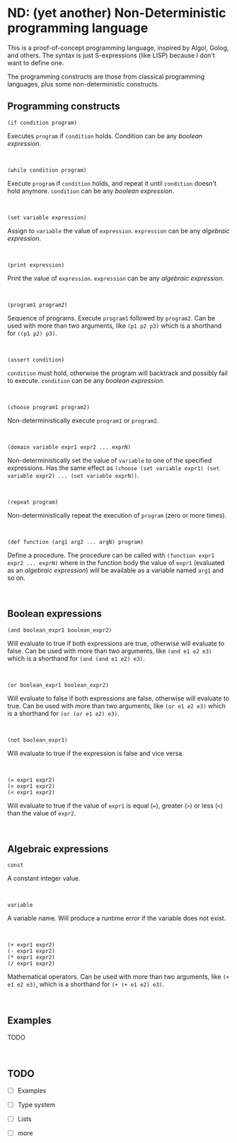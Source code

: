 # ND: (yet another) Non-Deterministic programming language

This is a proof-of-concept programming language, inspired by Algol, Golog, and others. The syntax is just S-expressions (like LISP) because I don't want to define one.

The programming constructs are those from classical programming languages, plus some non-deterministic constructs.

## Programming constructs

```
(if condition program)
```
Executes `program` if `condition` holds. Condition can be any *boolean expression*.

&nbsp;

```
(while condition program)
```
Execute `program` if `condition` holds, and repeat it until `condition` doesn't hold anymore. `condition` can be any *boolean expression*.

&nbsp;

```
(set variable expression)
```
Assign to `variable` the value of `expression`. `expression` can be any *algebraic expression*.

&nbsp;

```
(print expression)
```
Print the value of `expression`. `expression` can be any *algebraic expression*.

&nbsp;

```
(program1 program2)
```
Sequence of programs. Execute `program1` followed by `program2`. Can be used with more than two arguments, like `(p1 p2 p3)` which is a shorthand for `((p1 p2) p3)`.

&nbsp;

```
(assert condition)
```
`condition` must hold, otherwise the program will backtrack and possibly fail to execute. `condition` can be any *boolean expression*.

&nbsp;

```
(choose program1 program2)
```
Non-deterministically execute `program1` or `program2`.

&nbsp;

```
(domain variable expr1 expr2 ... exprN)
```
Non-deterministically set the value of `variable` to one of the specified expressions. Has the same effect as `(choose (set variable expr1) (set variable expr2) ... (set variable exprN))`.

&nbsp;

```
(repeat program)
```
Non-deterministically repeat the execution of `program` (zero or more times).

&nbsp;

```
(def function (arg1 arg2 ... argN) program)
```
Define a procedure. The procedure can be called with `(function expr1 expr2 ... exprN)` where in the function body the value of `expr1` (evaluated as an *algebraic expression*) will be available as a variable named `arg1` and so on.

&nbsp;

## Boolean expressions
```
(and boolean_expr1 boolean_expr2)
```
Will evaluate to true if both expressions are true, otherwise will evaluate to false. Can be used with more than two arguments, like `(and e1 e2 e3)` which is a shorthand for `(and (and e1 e2) e3)`.

&nbsp;

```
(or boolean_expr1 boolean_expr2)
```
Will evaluate to false if both expressions are false, otherwise will evaluate to true. Can be used with more than two arguments, like `(or e1 e2 e3)` which is a shorthand for `(or (or e1 e2) e3)`.

&nbsp;

```
(not boolean_expr1)
```
Will evaluate to true if the expression is false and vice versa.

&nbsp;

```
(= expr1 expr2)
(> expr1 expr2)
(< expr1 expr2)
```
Will evaluate to true if the value of `expr1` is equal (`=`), greater (`>`) or less (`<`) than the value of `expr2`.

&nbsp;

## Algebraic expressions
```
const
```
A constant integer value.

&nbsp;

```
variable
```
A variable name. Will produce a runtime error if the variable does not exist.

&nbsp;

```
(+ expr1 expr2)
(- expr1 expr2)
(* expr1 expr2)
(/ expr1 expr2)
```
Mathematical operators. Can be used with more than two arguments, like `(+ e1 e2 e3)`, which is a shorthand for `(+ (+ e1 e2) e3)`.

&nbsp;

## Examples

TODO

&nbsp;

## TODO

- [ ] Examples
- [ ] Type system
- [ ] Lists
- [ ] more

